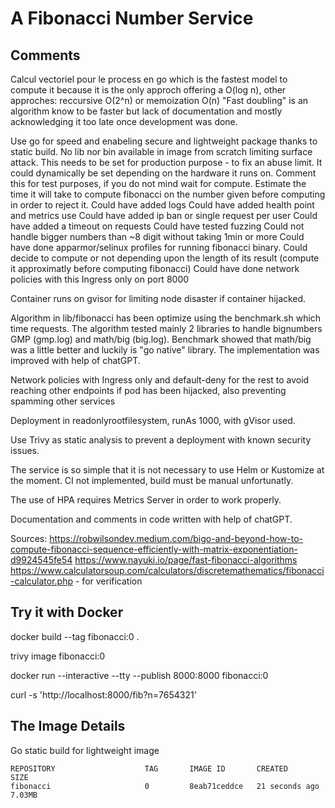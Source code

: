 # A Fibonacci Number Service

## Comments

Calcul vectoriel pour le process en go which is the fastest model to compute it because it is the only approch offering a O(log n), other approches: reccursive O(2^n) or memoization O(n)
"Fast doubling" is an algorithm know to be faster but lack of documentation and mostly acknowledging it too late once development was done.

Use go for speed and enabeling secure and lightweight package thanks to static build. No lib nor bin available in image from scratch limiting surface attack.
This needs to be set for production purpose - to fix an abuse limit.
It could dynamically be set depending on the hardware it runs on.
Comment this for test purposes, if you do not mind wait for compute.
Estimate the time it will take to compute fibonacci on the number given before computing in order to reject it.
Could have added logs
Could have added health point and metrics use
Could have added ip ban or single request per user
Could have added a timeout on requests
Could have tested fuzzing
Could not handle bigger numbers than ~8 digit without taking 1min or more
Could have done apparmor/selinux profiles for running fibonacci binary.
Could decide to compute or not depending upon the length of its result (compute it approximatly before computing fibonacci)
Could have done network policies with this Ingress only on port 8000

Container runs on gvisor for limiting node disaster if container hijacked.

Algorithm in lib/fibonacci has been optimize using the benchmark.sh which time requests. The algorithm tested mainly 2 libraries to handle bignumbers GMP (gmp.log) and math/big (big.log). Benchmark showed that math/big was a little better and luckily is "go native" library. The implementation was improved with help of chatGPT.

Network policies with Ingress only and default-deny for the rest to avoid reaching other endpoints if pod has been hijacked, also preventing spamming other services

Deployment in readonlyrootfilesystem, runAs 1000, with gVisor used.

Use Trivy as static analysis to prevent a deployment with known security issues.

The service is so simple that it is not necessary to use Helm or Kustomize at the moment.
CI not implemented, build must be manual unfortunatly.

The use of HPA requires Metrics Server in order to work properly.

Documentation and comments in code written with help of chatGPT.

Sources:
https://robwilsondev.medium.com/bigo-and-beyond-how-to-compute-fibonacci-sequence-efficiently-with-matrix-exponentiation-d9924545fe54
https://www.nayuki.io/page/fast-fibonacci-algorithms
https://www.calculatorsoup.com/calculators/discretemathematics/fibonacci-calculator.php - for verification

## Try it with Docker
docker build --tag fibonacci:0 .

trivy image fibonacci:0

docker run --interactive --tty --publish 8000:8000 fibonacci:0

curl -s 'http://localhost:8000/fib?n=7654321'

## The Image Details

Go static build for lightweight image

```
REPOSITORY                    TAG       IMAGE ID       CREATED          SIZE
fibonacci                     0         8eab71ceddce   21 seconds ago   7.03MB
```

